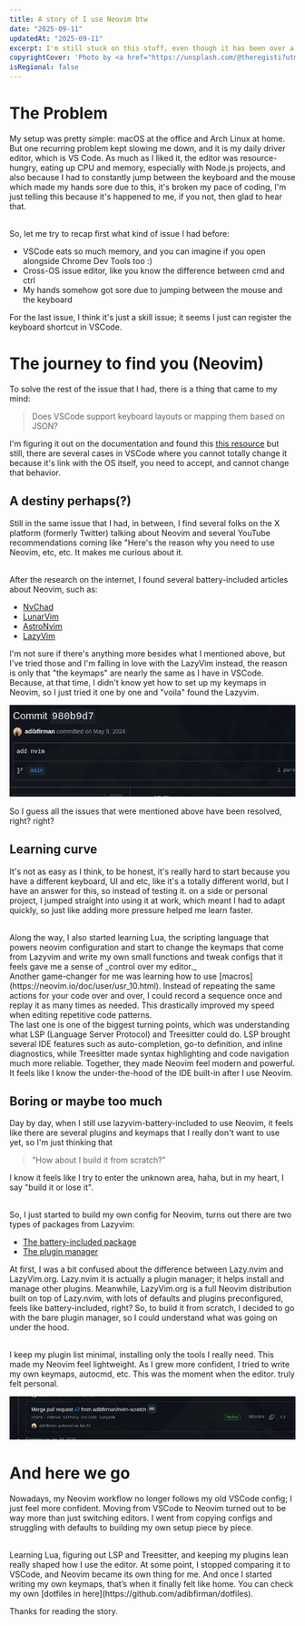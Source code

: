 ```yaml
---
title: A story of I use Neovim btw
date: "2025-09-11"
updatedAt: "2025-09-11"
excerpt: I'm still stuck on this stuff, even though it has been over a year. Was it worth it?
copyrightCover: 'Photo by <a href="https://unsplash.com/@theregisti?utm_content=creditCopyText&utm_medium=referral&utm_source=unsplash">TheRegisti</a> on <a href="https://unsplash.com/photos/a-person-typing-on-a-keyboard-next-to-a-laptop-ziSzilQLSOM?utm_content=creditCopyText&utm_medium=referral&utm_source=unsplash">Unsplash</a>'
isRegional: false
---
```


# The Problem

My setup was pretty simple: macOS at the office and Arch Linux at home.
But one recurring problem kept slowing me down, and it is my daily driver editor, which is VS Code.
As much as I liked it, the editor was resource-hungry, eating up CPU and memory,
especially with Node.js projects, and also because I had to constantly jump between the keyboard and the mouse
which made my hands sore due to this, it's broken my pace of coding, I'm just telling this because it's
happened to me, if you not, then glad to hear that.

<br/>
So, let me try to recap first what kind of issue I had before:

- VSCode eats so much memory, and you can imagine if you open alongside Chrome Dev Tools too :)
- Cross-OS issue editor, like you know the difference between cmd and ctrl
- My hands somehow got sore due to jumping between the mouse and the keyboard

For the last issue, I think it's just a skill issue; it seems I just can
register the keyboard shortcut in VSCode.

# The journey to find you (Neovim)

To solve the rest of the issue that I had, there is a thing that came to my mind:

> Does VSCode support keyboard layouts or mapping them based on JSON?

I'm figuring it out on the documentation and found this [this resource](https://code.visualstudio.com/docs/configure/keybindings)
but still, there are several cases in VSCode where you cannot totally change it because it's
link with the OS itself, you need to accept, and cannot change that behavior.

## A destiny perhaps(?)

Still in the same issue that I had, in between, I find several folks on the X platform (formerly Twitter)
talking about Neovim and several YouTube recommendations coming like "Here's the reason why you need
to use Neovim, etc, etc. It makes me curious about it.

<br/>
After the research on the internet, I found several battery-included articles about Neovim, such as:

- [NvChad](https://nvchad.com/)
- [LunarVim](https://www.lunarvim.org/)
- [AstroNvim](https://astronvim.com/)
- [LazyVim](https://www.lazyvim.org/)

I'm not sure if there's anything more besides what I mentioned above, but I've tried those and I'm falling in love
with the LazyVim instead, the reason is only that "the keymaps" are nearly the same as I have in VSCode.
Because, at that time, I didn't know yet how to set up my keymaps in Neovim, so I just tried it one by one and "voila"
found the Lazyvim.

![first commit of neovim the image](./image-1.png)

So I guess all the issues that were mentioned above have been resolved, right? right?

## Learning curve

It's not as easy as I think, to be honest, it's really hard to start because you have a different keyboard,
UI and etc, like it's a totally different world, but I have an answer for this, so instead of testing it.
on a side or personal project, I jumped straight into using it at work, which meant I had to adapt quickly,
so just like adding more pressure helped me learn faster.

<br/>
Along the way, I also started learning Lua, the scripting language that powers neovim configuration and start
to change the keymaps that come from Lazyvim and write my own small functions and tweak configs
that it feels gave me a sense of _control over my editor._

<br/>
Another game-changer for me was learning how to use [macros](https://neovim.io/doc/user/usr_10.html).
Instead of repeating the same actions for your code over and over, I could record a sequence once and
replay it as many times as needed. This drastically improved my speed when editing repetitive code patterns.

<br/>
The last one is one of the biggest turning points, which was understanding what LSP (Language Server Protocol) and
Treesitter could do. LSP brought several IDE features such as auto-completion, go-to definition,
and inline diagnostics, while Treesitter made syntax highlighting and code navigation much more
reliable. Together, they made Neovim feel modern and powerful.

<br/>
It feels like I know the under-the-hood of the IDE built-in after I use Neovim.

## Boring or maybe too much

Day by day, when I still use lazyvim-battery-included to use Neovim, it feels like there are several plugins
and keymaps that I really don't want to use yet, so I'm just thinking that

> "How about I build it from scratch?"

I know it feels like I try to enter the unknown area, haha, but in my heart, I say "build it or lose it".

<br/>
So, I just started to build my own config for Neovim, turns out there are two types of packages from Lazyvim:

- [The battery-included package](https://www.lazyvim.org/)
- [The plugin manager](https://github.com/folke/lazy.nvim)

At first, I was a bit confused about the difference between Lazy.nvim and LazyVim.org. Lazy.nvim
it is actually a plugin manager; it helps install and manage other plugins. Meanwhile, LazyVim.org
is a full Neovim distribution built on top of Lazy.nvim, with lots of defaults and plugins preconfigured, feels like battery-included, right?
So, to build it from scratch, I decided to go with the bare plugin manager, so I could understand
what was going on under the hood.

<br/>
I keep my plugin list minimal, installing only the tools I really need. This made my Neovim feel lightweight.
As I grew more confident, I tried to write my own keymaps, autocmd, etc. This was the moment when the editor.
truly felt personal.

![enter image commit initiate the plugins](./image-2.png)

# And here we go

Nowadays, my Neovim workflow no longer follows my old VSCode config; I just feel more confident.
Moving from VSCode to Neovim turned out to be way more than just switching editors.
I went from copying configs and struggling with defaults to building my own setup piece by piece.

<br/>
Learning Lua, figuring out LSP and Treesitter, and keeping my plugins lean really shaped how I
use the editor. At some point, I stopped comparing it to VSCode, and Neovim became its own thing for me.
And once I started writing my own keymaps, that’s when it finally felt like home. You can check my own [dotfiles in here](https://github.com/adibfirman/dotfiles).

Thanks for reading the story.
